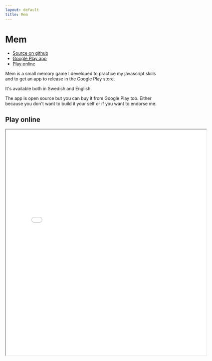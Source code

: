 ```yaml
---
layout: default
title: Mem
---
```

# Mem

<div class="links">
  <ul>
    <li><a href="https://github.com/walle/mem">Source on github</a></li>
    <li><a href="https://play.google.com/store/apps/details?id=me.ramblingsby.mem&amp;feature=search_result#?t=W251bGwsMSwyLDEsIm1lLnJhbWJsaW5nc2J5Lm1lbSJd">Google Play app</a></li>
    <li><a href="#play">Play online</a></li>
  </ul>
</div>

Mem is a small memory game I developed to practice my javascript skills and to get an app to release in the Google Play store.

It's available both in Swedish and English.

The app is open source but you can buy it from Google Play too. Either because you don't want to build it your self or if
you want to endorse me.

<h2 id="play">Play online</h2>

<iframe src="/projects/mem/play" width="640" height="720"></iframe>